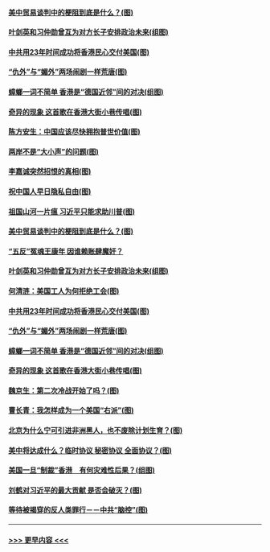 #### [美中贸易谈判中的梗阻到底是什么？(图)](../pages/p4/907791.md?t=09191911) 
#### [叶剑英和习仲勋曾互为对方长子安排政治未来(组图)](../pages/p4/907786.md?t=09191911) 
#### [中共用23年时间成功将香港民心交付美国(图)](../pages/p4/907698.md?t=09191911) 
#### [“仇外”与“媚外”两场闹剧一样荒唐(图)](../pages/p4/907689.md?t=09191911) 
#### [蟑螂一词不简单 香港是“德国近邻”间的对决(组图)](../pages/p4/907618.md?t=09191911) 
#### [奇异的现象 这首歌在香港大街小巷传唱(图)](../pages/p4/907583.md?t=09191911) 
#### [陈方安生：中国应该尽快拥抱普世价值(图)](../pages/p4/907826.md?t=09191911) 
#### [两岸不是“大小声”的问题(图)](../pages/p4/907825.md?t=09191911) 
#### [李嘉诚突然招恨的真相(图)](../pages/p4/907799.md?t=09191911) 
#### [祝中国人早日隐私自由(图)](../pages/p4/907797.md?t=09191911) 
#### [祖国山河一片瘟 习近平只能求助川普(图)](../pages/p4/907796.md?t=09191911) 
#### [美中贸易谈判中的梗阻到底是什么？(图)](../pages/p4/907791.md?t=09191911) 
#### [“五反”冤魂王康年 因谁赖账肆魔奸？](../pages/p4/907787.md?t=09191911) 
#### [叶剑英和习仲勋曾互为对方长子安排政治未来(组图)](../pages/p4/907786.md?t=09191911) 
#### [何清涟：美国工人为何拒绝工会(图)](../pages/p4/907701.md?t=09191911) 
#### [中共用23年时间成功将香港民心交付美国(图)](../pages/p4/907698.md?t=09191911) 
#### [“仇外”与“媚外”两场闹剧一样荒唐(图)](../pages/p4/907689.md?t=09191911) 
#### [蟑螂一词不简单 香港是“德国近邻”间的对决(组图)](../pages/p4/907618.md?t=09191911) 
#### [奇异的现象 这首歌在香港大街小巷传唱(图)](../pages/p4/907583.md?t=09191911) 
#### [魏京生：第二次冷战开始了吗？(图)](../pages/p4/907581.md?t=09191911) 
#### [曹长青：我怎样成为一个美国“右派”(图)](../pages/p4/907580.md?t=09191911) 
#### [北京为什么宁可引进非洲黑人，也不废除计划生育？(图)](../pages/p4/907577.md?t=09191911) 
#### [美中将达成什么？临时协议 秘密协议 全面协议？(图)](../pages/p4/907576.md?t=09191911) 
#### [美国一旦“制裁”香港　有何灾难性后果？(组图)](../pages/p4/907575.md?t=09191911) 
#### [刘鹤对习近平的最大贡献 是否会破灭？(图)](../pages/p4/907509.md?t=09191911) 
#### [等待被揭穿的反人类罪行－－中共“脑控”(图)](../pages/p4/907167.md?t=09191911) 

----
#### [ >>> 更早内容 <<< ](../indexes/p4-earlier.md)
